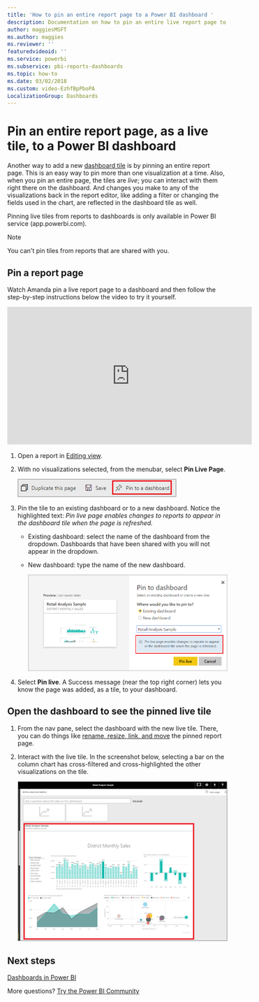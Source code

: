 ```yaml
---
title: 'How to pin an entire report page to a Power BI dashboard '
description: Documentation on how to pin an entire live report page to a Power BI dashboard from a report.
author: maggiesMSFT
ms.author: maggies
ms.reviewer: ''
featuredvideoid: ''
ms.service: powerbi
ms.subservice: pbi-reports-dashboards
ms.topic: how-to
ms.date: 03/02/2018
ms.custom: video-EzhfBpPboPA
LocalizationGroup: Dashboards
---
```

# Pin an entire report page, as a live tile, to a Power BI dashboard
Another way to add a new [dashboard tile](../consumer/end-user-tiles.md) is by pinning an entire report page. This is an easy way to pin more than one visualization at a time.  Also, when you pin an entire page, the tiles are *live*; you can interact with them right there on the dashboard. And changes you make to any of the visualizations back in the report editor, like adding a filter or changing the fields used in the chart, are reflected in the dashboard tile as well.  

Pinning live tiles from reports to dashboards is only available in Power BI service (app.powerbi.com).

> [!NOTE]
> You can't pin tiles from reports that are shared with you.
> 
> 

## Pin a report page
Watch Amanda pin a live report page to a dashboard and then follow the step-by-step instructions below the video to try it yourself.

<iframe width="560" height="315" src="https://www.youtube.com/embed/EzhfBpPboPA" frameborder="0" allowfullscreen></iframe>


1. Open a report in [Editing view](service-interact-with-a-report-in-editing-view.md).
2. With no visualizations selected, from the menubar, select **Pin Live Page**.
   
   ![Pin Live Page icon](media/service-dashboard-pin-live-tile-from-report/pbi-pin-live-page.png) 
3. Pin the tile to an existing dashboard or to a new dashboard. Notice the highlighted text: *Pin live page enables changes to reports to appear in the dashboard tile when the page is refreshed.*
   
   * Existing dashboard: select the name of the dashboard from the dropdown. Dashboards that have been shared with you will not appear in the dropdown.
   * New dashboard: type the name of the new dashboard.
     
     ![Pin to dashboard dialog](media/service-dashboard-pin-live-tile-from-report/pbi-pin-live-page-dialog.png)
4. Select **Pin live**. A Success message (near the top right corner) lets you know the page was added, as a tile, to your dashboard.

## Open the dashboard to see the pinned live tile
1. From the nav pane, select the dashboard with the new live tile. There, you can do things like [rename, resize, link, and move](service-dashboard-edit-tile.md) the pinned report page.  
2. Interact with the live tile.  In the screenshot below, selecting a bar on the column chart has cross-filtered and cross-highlighted the other visualizations on the tile.
   
    ![dashboards with a live tile](media/service-dashboard-pin-live-tile-from-report/pbi-live-tile.png)

## Next steps
[Dashboards in Power BI](../consumer/end-user-dashboards.md)

More questions? [Try the Power BI Community](https://community.powerbi.com/)
